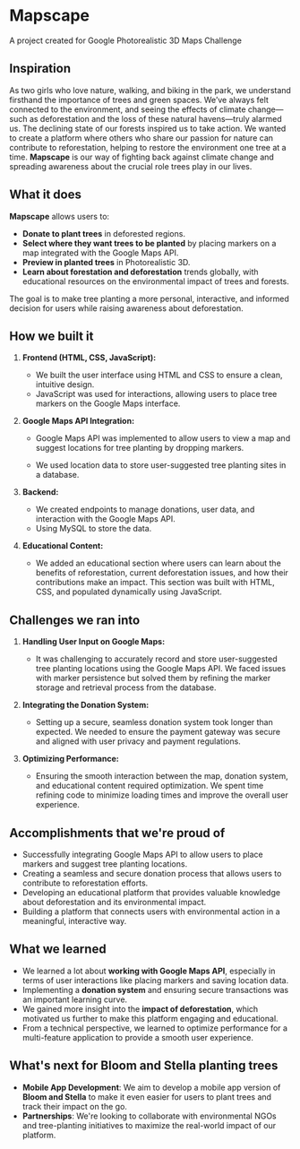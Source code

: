 # Mapscape
A project created for Google Photorealistic 3D Maps Challenge

## Inspiration
As two girls who love nature, walking, and biking in the park, we understand firsthand the importance of trees and green spaces. We’ve always felt connected to the environment, and seeing the effects of climate change—such as deforestation and the loss of these natural havens—truly alarmed us. The declining state of our forests inspired us to take action. We wanted to create a platform where others who share our passion for nature can contribute to reforestation, helping to restore the environment one tree at a time. **Mapscape** is our way of fighting back against climate change and spreading awareness about the crucial role trees play in our lives.

## What it does
**Mapscape** allows users to:
- **Donate to plant trees** in deforested regions.
- **Select where they want trees to be planted** by placing markers on a map integrated with the Google Maps API.
- **Preview in planted trees** in Photorealistic 3D.
- **Learn about forestation and deforestation** trends globally, with educational resources on the environmental impact of trees and forests.

The goal is to make tree planting a more personal, interactive, and informed decision for users while raising awareness about deforestation.

## How we built it
1. **Frontend (HTML, CSS, JavaScript):**
   - We built the user interface using HTML and CSS to ensure a clean, intuitive design.
   - JavaScript was used for interactions, allowing users to place tree markers on the Google Maps interface.
   
2. **Google Maps API Integration:**
   - Google Maps API was implemented to allow users to view a map and suggest locations for tree planting by dropping markers.

   - We used location data to store user-suggested tree planting sites in a database.

3. **Backend:**
   - We created endpoints to manage donations, user data, and interaction with the Google Maps API.
   - Using MySQL to store the data.

4. **Educational Content:**
   - We added an educational section where users can learn about the benefits of reforestation, current deforestation issues, and how their contributions make an impact. This section was built with HTML, CSS, and populated dynamically using JavaScript.

## Challenges we ran into
1. **Handling User Input on Google Maps:**
   - It was challenging to accurately record and store user-suggested tree planting locations using the Google Maps API. We faced issues with marker persistence but solved them by refining the marker storage and retrieval process from the database.

2. **Integrating the Donation System:**
   - Setting up a secure, seamless donation system took longer than expected. We needed to ensure the payment gateway was secure and aligned with user privacy and payment regulations.

3. **Optimizing Performance:**
   - Ensuring the smooth interaction between the map, donation system, and educational content required optimization. We spent time refining code to minimize loading times and improve the overall user experience.

## Accomplishments that we're proud of
- Successfully integrating Google Maps API to allow users to place markers and suggest tree planting locations.
- Creating a seamless and secure donation process that allows users to contribute to reforestation efforts.
- Developing an educational platform that provides valuable knowledge about deforestation and its environmental impact.
- Building a platform that connects users with environmental action in a meaningful, interactive way.

## What we learned
- We learned a lot about **working with Google Maps API**, especially in terms of user interactions like placing markers and saving location data.
- Implementing a **donation system** and ensuring secure transactions was an important learning curve.
- We gained more insight into the **impact of deforestation**, which motivated us further to make this platform engaging and educational.
- From a technical perspective, we learned to optimize performance for a multi-feature application to provide a smooth user experience.

## What's next for Bloom and Stella planting trees
- **Mobile App Development**: We aim to develop a mobile app version of **Bloom and Stella** to make it even easier for users to plant trees and track their impact on the go.
- **Partnerships**: We're looking to collaborate with environmental NGOs and tree-planting initiatives to maximize the real-world impact of our platform.
